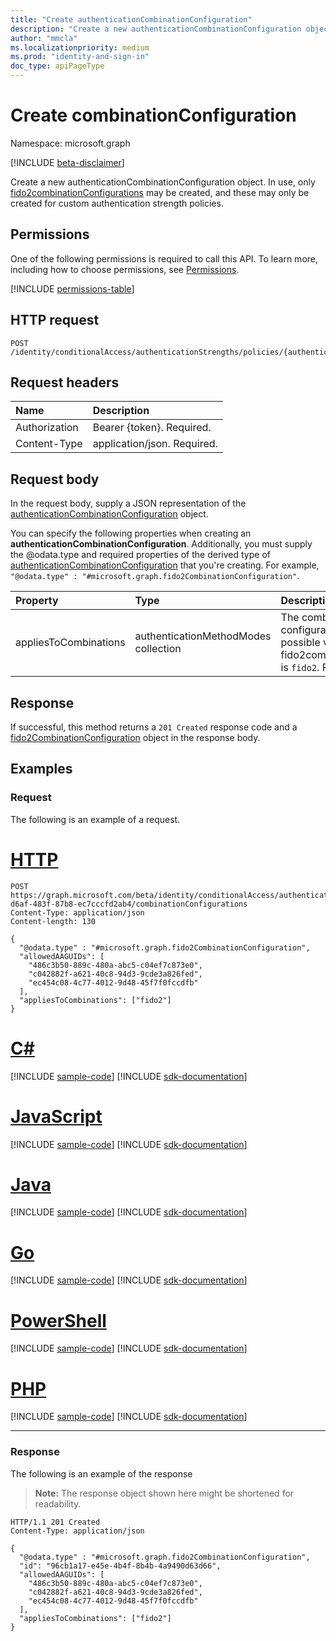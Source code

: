 ```yaml
---
title: "Create authenticationCombinationConfiguration"
description: "Create a new authenticationCombinationConfiguration object. In use, only fido2combinationConfigurations may be created, and these may only be created for custom authentication strength policies."
author: "mmcla"
ms.localizationpriority: medium
ms.prod: "identity-and-sign-in"
doc_type: apiPageType
---
```


# Create combinationConfiguration
Namespace: microsoft.graph

[!INCLUDE [beta-disclaimer](../../includes/beta-disclaimer.md)]

Create a new authenticationCombinationConfiguration object. In use, only [fido2combinationConfigurations](../resources/fido2combinationconfiguration.md) may be created, and these may only be created for custom authentication strength policies.

## Permissions
One of the following permissions is required to call this API. To learn more, including how to choose permissions, see [Permissions](/graph/permissions-reference).

<!-- { "blockType": "permissions", "name": "authenticationstrengthpolicy_post_combinationconfigurations" } -->
[!INCLUDE [permissions-table](../includes/permissions/authenticationstrengthpolicy-post-combinationconfigurations-permissions.md)]

## HTTP request

<!-- {
  "blockType": "ignored"
}
-->
``` http
POST /identity/conditionalAccess/authenticationStrengths/policies/{authenticationStrengthPolicyId}/combinationConfigurations
```

## Request headers
|Name|Description|
|:---|:---|
|Authorization|Bearer {token}. Required.|
|Content-Type|application/json. Required.|

## Request body
In the request body, supply a JSON representation of the [authenticationCombinationConfiguration](../resources/authenticationcombinationconfiguration.md) object.

You can specify the following properties when creating an **authenticationCombinationConfiguration**. Additionally, you must supply the @odata.type and required properties of the derived type of [authenticationCombinationConfiguration](../resources/authenticationcombinationconfiguration.md) that you're creating. For example, `"@odata.type" : "#microsoft.graph.fido2CombinationConfiguration"`.

|Property|Type|Description|
|:---|:---|:---|
|appliesToCombinations|authenticationMethodModes collection|The combinations to which this configuration applies. The only possible value for fido2combinationConfigurations is `fido2`. Required.|



## Response

If successful, this method returns a `201 Created` response code and a [fido2CombinationConfiguration](../resources/fido2CombinationConfiguration.md) object in the response body.

## Examples

### Request
The following is an example of a request.

# [HTTP](#tab/http)
<!-- {
  "blockType": "request",
  "name": "create_authenticationcombinationconfiguration_from_"
}
-->
``` http
POST https://graph.microsoft.com/beta/identity/conditionalAccess/authenticationStrengths/policies/8313edec-d6af-483f-87b8-ec7cccfd2ab4/combinationConfigurations
Content-Type: application/json
Content-length: 130

{
  "@odata.type" : "#microsoft.graph.fido2CombinationConfiguration",
  "allowedAAGUIDs": [
    "486c3b50-889c-480a-abc5-c04ef7c873e0",
    "c042882f-a621-40c8-94d3-9cde3a826fed",
    "ec454c08-4c77-4012-9d48-45f7f0fccdfb"
  ],
  "appliesToCombinations": ["fido2"]
}
```

# [C#](#tab/csharp)
[!INCLUDE [sample-code](../includes/snippets/csharp/create-authenticationcombinationconfiguration-from--csharp-snippets.md)]
[!INCLUDE [sdk-documentation](../includes/snippets/snippets-sdk-documentation-link.md)]

# [JavaScript](#tab/javascript)
[!INCLUDE [sample-code](../includes/snippets/javascript/create-authenticationcombinationconfiguration-from--javascript-snippets.md)]
[!INCLUDE [sdk-documentation](../includes/snippets/snippets-sdk-documentation-link.md)]

# [Java](#tab/java)
[!INCLUDE [sample-code](../includes/snippets/java/create-authenticationcombinationconfiguration-from--java-snippets.md)]
[!INCLUDE [sdk-documentation](../includes/snippets/snippets-sdk-documentation-link.md)]

# [Go](#tab/go)
[!INCLUDE [sample-code](../includes/snippets/go/create-authenticationcombinationconfiguration-from--go-snippets.md)]
[!INCLUDE [sdk-documentation](../includes/snippets/snippets-sdk-documentation-link.md)]

# [PowerShell](#tab/powershell)
[!INCLUDE [sample-code](../includes/snippets/powershell/create-authenticationcombinationconfiguration-from--powershell-snippets.md)]
[!INCLUDE [sdk-documentation](../includes/snippets/snippets-sdk-documentation-link.md)]

# [PHP](#tab/php)
[!INCLUDE [sample-code](../includes/snippets/php/create-authenticationcombinationconfiguration-from--php-snippets.md)]
[!INCLUDE [sdk-documentation](../includes/snippets/snippets-sdk-documentation-link.md)]

---

### Response
The following is an example of the response
>**Note:** The response object shown here might be shortened for readability.
<!-- {
  "blockType": "response",
  "truncated": true,
  "@odata.type": "microsoft.graph.authenticationCombinationConfiguration"
}
-->
``` http
HTTP/1.1 201 Created
Content-Type: application/json

{
  "@odata.type" : "#microsoft.graph.fido2CombinationConfiguration",
  "id": "96cb1a17-e45e-4b4f-8b4b-4a9490d63d66",
  "allowedAAGUIDs": [
    "486c3b50-889c-480a-abc5-c04ef7c873e0",
    "c042882f-a621-40c8-94d3-9cde3a826fed",
    "ec454c08-4c77-4012-9d48-45f7f0fccdfb"
  ],
  "appliesToCombinations": ["fido2"]
}
```

